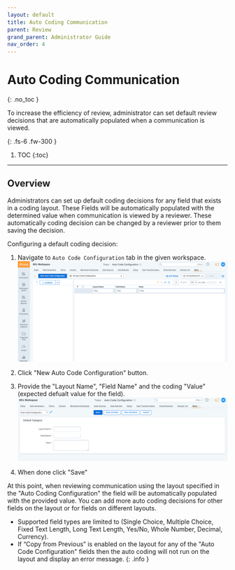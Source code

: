 ```yaml
---
layout: default
title: Auto Coding Communication
parent: Review
grand_parent: Administrator Guide
nav_order: 4
---
```


# Auto Coding Communication
{: .no_toc }

To increase the efficiency of review, administrator can set default review decisions that are automatically populated when a communication is viewed.

{: .fs-6 .fw-300 }

1. TOC
{:toc}

---

## Overview

Administrators can set up default coding decisions for any field that exists in a coding layout. These Fields will be automatically populated with the determined value when communication is viewed by a reviewer. These automatically coding decision can be changed by a reviewer prior to them saving the decision.

Configuring a default coding decision:

1. Navigate to `Auto Code Configuration` tab in the given workspace.
![Document Action Menu](media/auto_coding_communication/auto_coding_1.png)

2. Click "New Auto Code Configuration" button.

3. Provide the "Layout Name", "Field Name" and the coding "Value" (expected defualt value for the field).
![Document Action Menu](media/auto_coding_communication/auto_coding_2.png)

4. When done click "Save"

At this point, when reviewing communication using the layout specified in the "Auto Coding Configuration" the field will be automatically populated with the provided value. You can add more auto coding decisions for other fields on the layout or for fields on different layouts.

- Supported field types are limited to (Single Choice, Multiple Choice, Fixed Text Length, Long Text Length, Yes/No, Whole Number, Decimal, Currency). 
- If “Copy from Previous” is enabled on the layout for any of the "Auto Code Configuration" fields then the auto coding will not run on the layout and display an error message.
{: .info }

